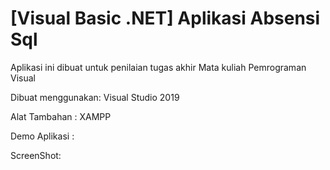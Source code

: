 # [Visual Basic .NET] Aplikasi Absensi Sql

Aplikasi ini dibuat untuk penilaian tugas akhir Mata kuliah Pemrograman Visual

Dibuat menggunakan:
Visual Studio 2019

Alat Tambahan :
XAMPP

Demo Aplikasi :

ScreenShot:
